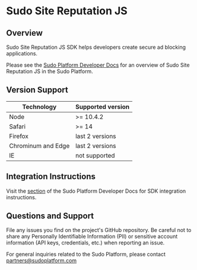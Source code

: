 # Sudo Site Reputation JS

## Overview

Sudo Site Reputation JS SDK helps developers create secure ad blocking applications.

Please see the [Sudo Platform Developer Docs](https://sudoplatform.com/docs) for an overview of Sudo Site Reputation JS in the Sudo Platform.

## Version Support

| Technology         | Supported version |
| ------------------ | ----------------- |
| Node               | >= 10.4.2         |
| Safari             | >= 14             |
| Firefox            | last 2 versions   |
| Chrominum and Edge | last 2 versions   |
| IE                 | not supported     |

## Integration Instructions

Visit the [section](https://sudoplatform.com/docs) of the Sudo Platform Developer Docs for SDK integration instructions.

## Questions and Support

File any issues you find on the project's GitHub repository. Be careful not to share any Personally Identifiable Information (PII) or sensitive account information (API keys, credentials, etc.) when reporting an issue.

For general inquiries related to the Sudo Platform, please contact [partners@sudoplatform.com](mailto:partners@sudoplatform.com)
